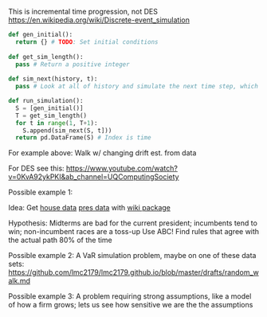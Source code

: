 This is incremental time progression, not DES https://en.wikipedia.org/wiki/Discrete-event_simulation

```python
def gen_initial():
  return {} # TODO: Set initial conditions
  
def get_sim_length():
  pass # Return a positive integer
  
def sim_next(history, t):
  pass # Look at all of history and simulate the next time step, which is t

def run_simulation():
  S = [gen_initial()]
  T = get_sim_length()
  for t in range(1, T+1):
    S.append(sim_next(S, t]))
  return pd.DataFrame(S) # Index is time
```
For example above: Walk w/ changing drift est. from data

For DES see this: https://www.youtube.com/watch?v=0KvA92ykPKI&ab_channel=UQComputingSociety

Possible example 1:

Idea: Get
[house data](https://en.wikipedia.org/wiki/List_of_United_States_House_of_Representatives_elections,_1856%E2%80%93present)
[pres data](https://en.wikipedia.org/wiki/List_of_United_States_presidential_elections_by_popular_vote_margin)
with [wiki package](https://pypi.org/project/Wikipedia-API/)

Hypothesis: Midterms are bad for the current president; incumbents tend to win; non-incumbent races are a toss-up
Use ABC! Find rules that agree with the actual path 80% of the time

Possible example 2: A VaR simulation problem, maybe on one of these data sets: https://github.com/lmc2179/lmc2179.github.io/blob/master/drafts/random_walk.md

Possible example 3: A problem requiring strong assumptions, like a model of how a firm grows; lets us see how sensitive we are the the assumptions
